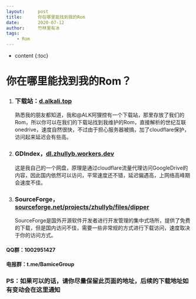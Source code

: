 ```yaml
---
layout:     post
title:      你在哪里能找到我的Rom
date:       2020-07-12
author:     竹林里有冰
tags:
    - Rom
---
```


* content
{:toc}

# 你在哪里能找到我的Rom？

1. ### 下载站：[d.alkali.top](https://d.alkali.top/#/6/main/Xiaomi-Mi8-ROM)

   熟悉我的朋友都知道，我和@ALK阿狸控有一个下载站，那里存放了我们的Rom，所以你可以在我们的下载站找到我维护的Rom，直接解析的世纪互联onedrive，速度自然很快，不过由于担心服务器被搞，加了cloudflare保护，访问起来延迟会有些高。

2. ### GDIndex，[dl.zhullyb.workers.dev](https://dl.zhullyb.workers.dev/)

   这是我自己的一个网盘，原理是通过cloudflare流量代理访问GoogleDrive的内容，因此国内依然可以访问，平常速度还不错，延迟偏遇高，上网络高峰期会速度不佳。

3. ### SourceForge，[sourceforge.net/projects/zhullyb/files/dipper](https://sourceforge.net/projects/zhullyb/files/)

   SourceForge是国外开源软件开发者进行开发管理的集中式场所，提供了免费的下载，但是国内访问不佳，需要一些非常规的方式进行下载访问，速度取决于你的访问方式。

#### QQ群：1002951427

#### 电报群：t.me/BamiceGroup

### PS：如果可以的话，请你尽量保留此页面的地址，后续的下载地址如有变动会在这里通知
